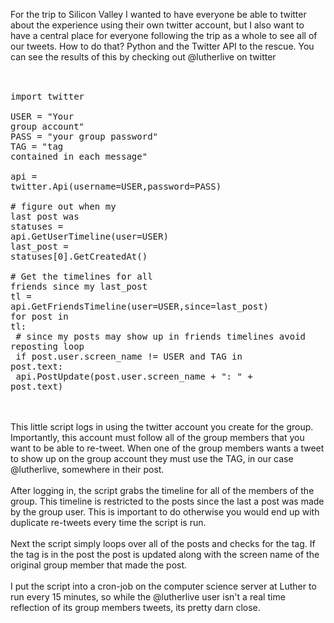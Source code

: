 <!--
.. title: Creating a Group Twitter Repository
.. date: 2009/01/10
.. slug: creating-a-group-twitter-repository
.. tags: Python
.. link: 
.. description: 
-->


For the trip to Silicon Valley I wanted to have everyone be able to twitter about the experience using their own twitter account, but I also want to have a central place for everyone following the trip as a whole to see all of our tweets.  How to do that?  Python and the Twitter API to the rescue.  You can see the results of this by checking out @lutherlive on twitter<br /><br /><pre><br />import twitter<br /><br />USER = "Your group account"<br />PASS = "your group password"<br />TAG = "tag contained in each message"<br /><br />api = twitter.Api(username=USER,password=PASS)<br /><br /># figure out when my last post was<br />statuses = api.GetUserTimeline(user=USER)<br />last_post = statuses[0].GetCreatedAt()<br /><br /># Get the timelines for all friends since my last_post<br />tl = api.GetFriendsTimeline(user=USER,since=last_post)<br />for post in tl:<br />    # since my posts may show up in friends timelines avoid reposting loop<br />    if post.user.screen_name != USER and TAG in post.text:<br />        api.PostUpdate(post.user.screen_name + ": " + post.text)<br /></pre><br /><br />This little script logs in using the twitter account you create for the group.  Importantly, this account must follow all of the group members that you want to be able to re-tweet.  When one of the group members wants a tweet to show up on the group account they must use the TAG, in our case @lutherlive, somewhere in their post.<br /><br />After logging in, the script grabs the timeline for all of the members of the group.  This timeline is restricted to the posts since the last a post was made by the group user.  This is important to do otherwise you would end up with duplicate re-tweets every time the script is run.<br /><br />Next the script simply loops over all of the posts and checks for the tag.  If the tag is in the post the post is updated along with the screen name of the original group member that made the post.<br /><br />I put the script into a cron-job on the computer science server at Luther to run every 15 minutes, so while the @lutherlive user isn't a real time reflection of its group members tweets, its pretty darn close.<br /><div class="blogger-post-footer"><img width='1' height='1' src='https://blogger.googleusercontent.com/tracker/2759017781463016019-6575147596563953147?l=blog.bonelakesoftware.com' alt='' /></div>
